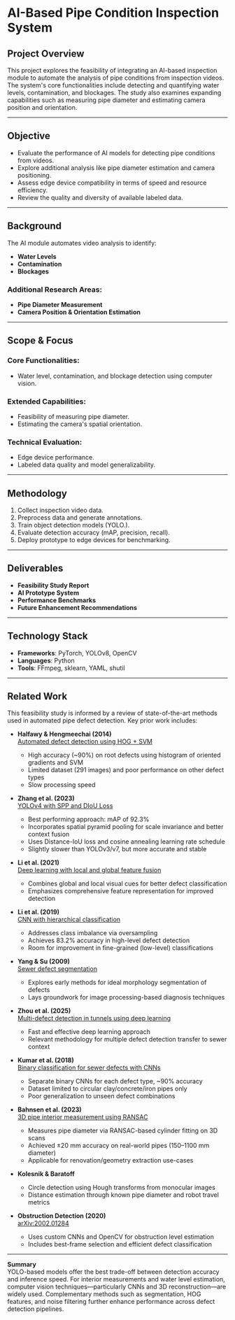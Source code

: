 # AI-Based Pipe Condition Inspection System

## Project Overview

This project explores the feasibility of integrating an AI-based inspection module to automate the analysis of pipe conditions from inspection videos. The system's core functionalities include detecting and quantifying water levels, contamination, and blockages. The study also examines expanding capabilities such as measuring pipe diameter and estimating camera position and orientation.

---

## Objective

- Evaluate the performance of AI models for detecting pipe conditions from videos.
- Explore additional analysis like pipe diameter estimation and camera positioning.
- Assess edge device compatibility in terms of speed and resource efficiency.
- Review the quality and diversity of available labeled data.

---

## Background

The AI module automates video analysis to identify:
- **Water Levels**
- **Contamination**
- **Blockages**

### Additional Research Areas:
- **Pipe Diameter Measurement**
- **Camera Position & Orientation Estimation**

---

## Scope & Focus

### Core Functionalities:
- Water level, contamination, and blockage detection using computer vision.

### Extended Capabilities:
- Feasibility of measuring pipe diameter.
- Estimating the camera's spatial orientation.

### Technical Evaluation:
- Edge device performance.
- Labeled data quality and model generalizability.

---

## Methodology

1. Collect inspection video data.
2. Preprocess data and generate annotations.
3. Train object detection models (YOLO.).
4. Evaluate detection accuracy (mAP, precision, recall).
5. Deploy prototype to edge devices for benchmarking.

---

## Deliverables

- **Feasibility Study Report**
- **AI Prototype System**
- **Performance Benchmarks**
- **Future Enhancement Recommendations**

---

## Technology Stack

- **Frameworks**: PyTorch, YOLOv8, OpenCV
- **Languages**: Python
- **Tools**: FFmpeg, sklearn, YAML, shutil

---
## Related Work

This feasibility study is informed by a review of state-of-the-art methods used in automated pipe defect detection. Key prior work includes:

- **Halfawy & Hengmeechai (2014)**  
  [Automated defect detection using HOG + SVM](https://doi.org/10.1016/j.autcon.2013.10.012)  
  - High accuracy (~90%) on root defects using histogram of oriented gradients and SVM  
  - Limited dataset (291 images) and poor performance on other defect types  
  - Slow processing speed

- **Zhang et al. (2023)**  
  [YOLOv4 with SPP and DIoU Loss](https://doi.org/10.3390/app13074589)  
  - Best performing approach: mAP of 92.3%  
  - Incorporates spatial pyramid pooling for scale invariance and better context fusion  
  - Uses Distance-IoU loss and cosine annealing learning rate schedule  
  - Slightly slower than YOLOv3/v7, but more accurate and stable

- **Li et al. (2021)**  
  [Deep learning with local and global feature fusion](https://doi.org/10.1016/j.autcon.2021.103823)  
  - Combines global and local visual cues for better defect classification  
  - Emphasizes comprehensive feature representation for improved detection

- **Li et al. (2019)**  
  [CNN with hierarchical classification](https://doi.org/10.1016/j.autcon.2019.01.017)  
  - Addresses class imbalance via oversampling  
  - Achieves 83.2% accuracy in high-level defect detection  
  - Room for improvement in fine-grained (low-level) classifications

- **Yang & Su (2009)**  
  [Sewer defect segmentation](https://doi.org/10.1016/j.eswa.2008.02.006)  
  - Explores early methods for ideal morphology segmentation of defects  
  - Lays groundwork for image processing-based diagnosis techniques

- **Zhou et al. (2025)**  
  [Multi-defect detection in tunnels using deep learning](https://doi.org/10.1016/j.engappai.2025.110035)  
  - Fast and effective deep learning approach  
  - Relevant methodology for multiple defect detection transfer to sewer context

- **Kumar et al. (2018)**  
  [Binary classification for sewer defects with CNNs](https://doi.org/10.1016/j.autcon.2018.03.028)  
  - Separate binary CNNs for each defect type, ~90% accuracy  
  - Dataset limited to circular clay/concrete/iron pipes only  
  - Poor generalization to unseen defect combinations

- **Bahnsen et al. (2023)**  
  [3D pipe interior measurement using RANSAC](https://doi.org/10.1016/j.autcon.2023.104864)  
  - Measures pipe diameter via RANSAC-based cylinder fitting on 3D scans  
  - Achieved ±20 mm accuracy on real-world pipes (150–1100 mm diameter)  
  - Applicable for renovation/geometry extraction use-cases

- **Kolesnik & Baratoff**  
  - Circle detection using Hough transforms from monocular images  
  - Distance estimation through known pipe diameter and robot travel metrics

- **Obstruction Detection (2020)**  
  [arXiv:2002.01284](https://doi.org/10.48550/arXiv.2002.01284)  
  - Uses custom CNNs and OpenCV for obstruction level estimation  
  - Includes best-frame selection and efficient defect classification

---

**Summary**  
YOLO-based models offer the best trade-off between detection accuracy and inference speed. For interior measurements and water level estimation, computer vision techniques—particularly CNNs and 3D reconstruction—are widely used. Complementary methods such as segmentation, HOG features, and noise filtering further enhance performance across defect detection pipelines.


